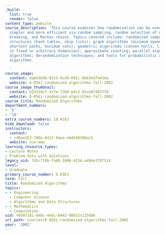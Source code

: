 ```yaml
---
_build:
  list: true
  render: false
content_type: website
course_description: 'This course examines how randomization can be used to make algorithms
  simpler and more efficient via random sampling, random selection of witnesses, symmetry
  breaking, and Markov chains. Topics covered include: randomized computation; data
  structures (hash tables, skip lists); graph algorithms (minimum spanning trees,
  shortest paths, minimum cuts); geometric algorithms (convex hulls, linear programming
  in fixed or arbitrary dimension); approximate counting; parallel algorithms; online
  algorithms; derandomization techniques; and tools for probabilistic analysis of
  algorithms.

  '
course_image:
  content: da6d1b9b-62c5-9cd9-691c-0bb342f4416a
  website: 6-856j-randomized-algorithms-fall-2002
course_image_thumbnail:
  content: b23324cf-3c7e-7389-e4c2-83ce874637f9
  website: 6-856j-randomized-algorithms-fall-2002
course_title: Randomized Algorithms
department_numbers:
- '6'
- '18'
extra_course_numbers: 18.416J
hide_download: false
instructors:
  content:
  - cd0ae2b7-780e-6417-9aea-e64546208ac5
  website: ocw-www
learning_resource_types:
- Lecture Notes
- Problem Sets with Solutions
legacy_uid: 7d1c7f6b-fa60-5986-415d-a496e3f87514
level:
- Graduate
primary_course_number: 6.856J
term: Fall
title: Randomized Algorithms
topics:
- - Engineering
  - Computer Science
  - Algorithms and Data Structures
- - Mathematics
  - Computation
uid: 49d07181-648c-4ebc-b043-90622c115d84
url_path: courses/6-856j-randomized-algorithms-fall-2002
year: '2002'
---
```

